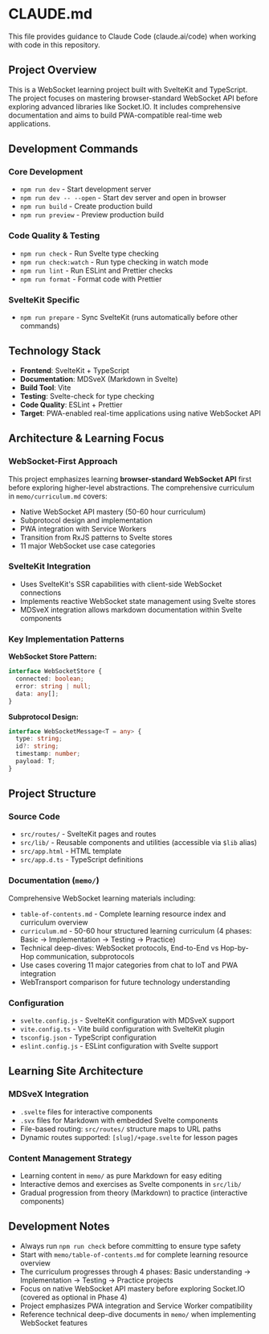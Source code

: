 # CLAUDE.md

This file provides guidance to Claude Code (claude.ai/code) when working with code in this repository.

## Project Overview

This is a WebSocket learning project built with SvelteKit and TypeScript. The project focuses on mastering browser-standard WebSocket API before exploring advanced libraries like Socket.IO. It includes comprehensive documentation and aims to build PWA-compatible real-time web applications.

## Development Commands

### Core Development
- `npm run dev` - Start development server
- `npm run dev -- --open` - Start dev server and open in browser
- `npm run build` - Create production build
- `npm run preview` - Preview production build

### Code Quality & Testing
- `npm run check` - Run Svelte type checking
- `npm run check:watch` - Run type checking in watch mode
- `npm run lint` - Run ESLint and Prettier checks
- `npm run format` - Format code with Prettier

### SvelteKit Specific
- `npm run prepare` - Sync SvelteKit (runs automatically before other commands)

## Technology Stack

- **Frontend**: SvelteKit + TypeScript
- **Documentation**: MDSveX (Markdown in Svelte)
- **Build Tool**: Vite
- **Testing**: Svelte-check for type checking
- **Code Quality**: ESLint + Prettier
- **Target**: PWA-enabled real-time applications using native WebSocket API

## Architecture & Learning Focus

### WebSocket-First Approach
This project emphasizes learning **browser-standard WebSocket API** first before exploring higher-level abstractions. The comprehensive curriculum in `memo/curriculum.md` covers:
- Native WebSocket API mastery (50-60 hour curriculum)
- Subprotocol design and implementation
- PWA integration with Service Workers
- Transition from RxJS patterns to Svelte stores
- 11 major WebSocket use case categories

### SvelteKit Integration
- Uses SvelteKit's SSR capabilities with client-side WebSocket connections
- Implements reactive WebSocket state management using Svelte stores
- MDSveX integration allows markdown documentation within Svelte components

### Key Implementation Patterns

**WebSocket Store Pattern:**
```typescript
interface WebSocketStore {
  connected: boolean;
  error: string | null;
  data: any[];
}
```

**Subprotocol Design:**
```typescript
interface WebSocketMessage<T = any> {
  type: string;
  id?: string;
  timestamp: number;
  payload: T;
}
```

## Project Structure

### Source Code
- `src/routes/` - SvelteKit pages and routes
- `src/lib/` - Reusable components and utilities (accessible via `$lib` alias)
- `src/app.html` - HTML template
- `src/app.d.ts` - TypeScript definitions

### Documentation (`memo/`)
Comprehensive WebSocket learning materials including:
- `table-of-contents.md` - Complete learning resource index and curriculum overview
- `curriculum.md` - 50-60 hour structured learning curriculum (4 phases: Basic → Implementation → Testing → Practice)
- Technical deep-dives: WebSocket protocols, End-to-End vs Hop-by-Hop communication, subprotocols
- Use cases covering 11 major categories from chat to IoT and PWA integration
- WebTransport comparison for future technology understanding

### Configuration
- `svelte.config.js` - SvelteKit configuration with MDSveX support
- `vite.config.ts` - Vite build configuration with SvelteKit plugin
- `tsconfig.json` - TypeScript configuration
- `eslint.config.js` - ESLint configuration with Svelte support

## Learning Site Architecture

### MDSveX Integration
- `.svelte` files for interactive components
- `.svx` files for Markdown with embedded Svelte components
- File-based routing: `src/routes/` structure maps to URL paths
- Dynamic routes supported: `[slug]/+page.svelte` for lesson pages

### Content Management Strategy
- Learning content in `memo/` as pure Markdown for easy editing
- Interactive demos and exercises as Svelte components in `src/lib/`
- Gradual progression from theory (Markdown) to practice (interactive components)

## Development Notes

- Always run `npm run check` before committing to ensure type safety
- Start with `memo/table-of-contents.md` for complete learning resource overview
- The curriculum progresses through 4 phases: Basic understanding → Implementation → Testing → Practice projects
- Focus on native WebSocket API mastery before exploring Socket.IO (covered as optional in Phase 4)
- Project emphasizes PWA integration and Service Worker compatibility
- Reference technical deep-dive documents in `memo/` when implementing WebSocket features
